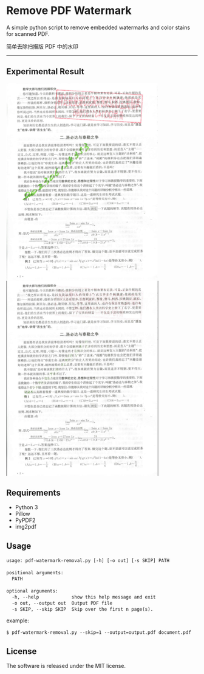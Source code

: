 # Remove PDF Watermark

A simple python script to remove embedded watermarks and color stains for scanned PDF.

简单去除扫描版 PDF 中的水印

---

## Experimental Result

<img src="./screenshots/before.png" width="400px" title="before"/> <img src="./screenshots/after.png" width="400px"  title="after"/>

## Requirements

- Python 3
- Pillow
- PyPDF2
- img2pdf

## Usage

```shell
usage: pdf-watermark-removal.py [-h] [-o out] [-s SKIP] PATH

positional arguments:
  PATH

optional arguments:
  -h, --help            show this help message and exit
  -o out, --output out  Output PDF file
  -s SKIP, --skip SKIP  Skip over the first n page(s).
```

example:

```shell
$ pdf-watermark-removal.py --skip=1 --output=output.pdf document.pdf
```

## License

The software is released under the MIT license.
